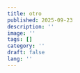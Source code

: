 ```yaml
---
title: otro
published: 2025-09-23
description: ''
image: ''
tags: []
category: ''
draft: false 
lang: ''
---
```

